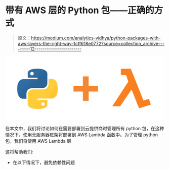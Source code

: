 # 带有 AWS 层的 Python 包——正确的方式

> 原文：<https://medium.com/analytics-vidhya/python-packages-with-aws-layers-the-right-way-1cff618e0772?source=collection_archive---------12----------------------->

![](img/28a243d3f88e2e5d2eb35bf2299776d5.png)

在本文中，我们将讨论如何在需要部署到云提供商时管理所有 python 包，在这种情况下，使用无服务器框架将部署到 AWS Lambda 函数中。为了管理 python 包，我们将使用 AWS Lambda 层

这将帮助我们:

*   在以下情况下，避免依赖性问题